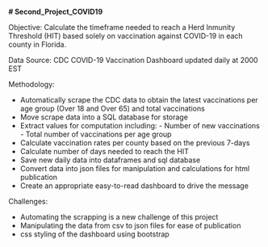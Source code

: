 **# Second_Project_COVID19**

Objective:  Calculate the timeframe needed to reach a Herd Inmunity Threshold (HIT) based solely on vaccination against COVID-19 in each county in Florida.  

Data Source: CDC COVID-19 Vaccination Dashboard updated daily at 2000 EST

Methodology: 
  - Automatically scrape the CDC data to obtain the latest vaccinations per age group (Over 18 and Over 65) and total vaccinations
  - Move scrape data into a SQL database for storage
  - Extract values for computation including:
        - Number of new vaccinations
        - Total number of vaccinations per age group
  - Calculate vaccination rates per county based on the previous 7-days
  - Calculate number of days needed to reach the HIT
  - Save new daily data into dataframes and sql database
  - Convert data into json files for manipulation and calculations for html publication
  - Create an appropriate easy-to-read dashboard to drive the message

Challenges:
- Automating the scrapping is a new challenge of this project
- Manipulating the data from csv to json files for ease of publication
- css styling of the dashboard using bootstrap
